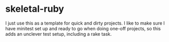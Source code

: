 # skeletal-ruby

I just use this as a template for quick and dirty projects. I like to make sure I have minitest set up and ready to
go when doing one-off projects, so this adds an unclever test setup, including a rake task.
